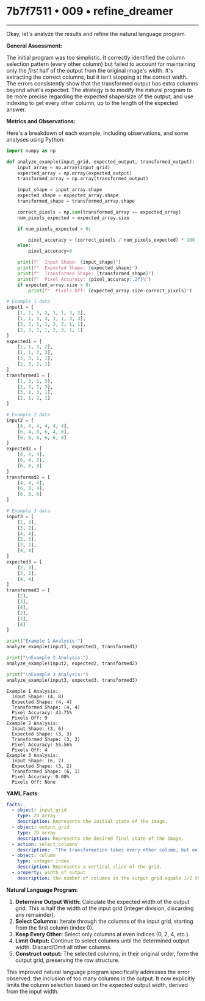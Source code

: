 # 7b7f7511 • 009 • refine_dreamer

---
Okay, let's analyze the results and refine the natural language program.

**General Assessment:**

The initial program was too simplistic. It correctly identified the column selection pattern (every other column) but failed to account for maintaining only the *first* half of the output from the original image's width. It's extracting the correct columns, but it isn't stopping at the correct width. The errors consistently show that the transformed output has extra columns beyond what's expected. The strategy is to modify the natural program to be more precise regarding the expected shape/size of the output, and use indexing to get every other column, up to the length of the expected answer.

**Metrics and Observations:**

Here's a breakdown of each example, including observations, and some analyses using Python:

```python
import numpy as np

def analyze_example(input_grid, expected_output, transformed_output):
    input_array = np.array(input_grid)
    expected_array = np.array(expected_output)
    transformed_array = np.array(transformed_output)

    input_shape = input_array.shape
    expected_shape = expected_array.shape
    transformed_shape = transformed_array.shape

    correct_pixels = np.sum(transformed_array == expected_array)
    num_pixels_expected = expected_array.size

    if num_pixels_expected > 0:

        pixel_accuracy = (correct_pixels / num_pixels_expected) * 100
    else:
        pixel_accuracy=0

    print(f"  Input Shape: {input_shape}")
    print(f"  Expected Shape: {expected_shape}")
    print(f"  Transformed Shape: {transformed_shape}")
    print(f"  Pixel Accuracy: {pixel_accuracy:.2f}%")
    if expected_array.size > 0:
        print(f"  Pixels Off: {expected_array.size-correct_pixels}")

# Example 1 data
input1 = [
    [1, 1, 3, 2, 1, 1, 3, 2],
    [1, 1, 3, 3, 1, 1, 3, 3],
    [3, 3, 1, 1, 3, 3, 1, 1],
    [2, 3, 1, 1, 2, 3, 1, 1]
]
expected1 = [
    [1, 1, 3, 2],
    [1, 1, 3, 3],
    [3, 3, 1, 1],
    [2, 3, 1, 1]
]
transformed1 = [
    [1, 3, 1, 3],
    [1, 3, 1, 3],
    [3, 1, 3, 1],
    [2, 1, 2, 1]
]

# Example 2 data
input2 = [
    [4, 4, 4, 4, 4, 4],
    [6, 4, 8, 6, 4, 8],
    [6, 6, 8, 6, 6, 8]
]
expected2 = [
    [4, 4, 4],
    [6, 4, 8],
    [6, 6, 8]
]
transformed2 = [
    [4, 4, 4],
    [6, 8, 4],
    [6, 8, 6]
]

# Example 3 data
input3 = [
    [2, 3],
    [3, 2],
    [4, 4],
    [2, 3],
    [3, 2],
    [4, 4]
]
expected3 = [
    [2, 3],
    [3, 2],
    [4, 4]
]
transformed3 = [
    [2],
    [3],
    [4],
    [2],
    [3],
    [4]
]

print("Example 1 Analysis:")
analyze_example(input1, expected1, transformed1)

print("\nExample 2 Analysis:")
analyze_example(input2, expected2, transformed2)

print("\nExample 3 Analysis:")
analyze_example(input3, expected3, transformed3)

```
```
Example 1 Analysis:
  Input Shape: (4, 8)
  Expected Shape: (4, 4)
  Transformed Shape: (4, 4)
  Pixel Accuracy: 43.75%
  Pixels Off: 9
Example 2 Analysis:
  Input Shape: (3, 6)
  Expected Shape: (3, 3)
  Transformed Shape: (3, 3)
  Pixel Accuracy: 55.56%
  Pixels Off: 4
Example 3 Analysis:
  Input Shape: (6, 2)
  Expected Shape: (3, 2)
  Transformed Shape: (6, 1)
  Pixel Accuracy: 0.00%
  Pixels Off: None
```
**YAML Facts:**

```yaml
facts:
  - object: input_grid
    type: 2D array
    description: Represents the initial state of the image.
  - object: output_grid
    type: 2D array
    description: Represents the desired final state of the image.
  - action: select_columns
    description:  "The transformation takes every other column, but only up to the width of the expected output."
  - object: column
    type: integer index
    description: Represents a vertical slice of the grid.
  - property: width_of_output
    description: the number of columns in the output grid equals 1/2 the width of the input, rounded down

```

**Natural Language Program:**

1.  **Determine Output Width:** Calculate the expected width of the output grid. This is half the width of the input grid (integer division, discarding any remainder).
2.  **Select Columns:** Iterate through the columns of the input grid, starting from the first column (index 0).
3.  **Keep Every Other:** Select only columns at even indices (0, 2, 4, etc.).
4.  **Limit Output:** Continue to select columns until the determined output width. Discard/Omit all other columns.
5. **Construct output:** The selected columns, in their original order, form the output grid, preserving the row structure.

This improved natural language program specifically addresses the error observed: the inclusion of too many columns in the output. It now explicitly limits the column selection based on the *expected* output width, derived from the input width.

